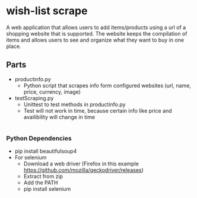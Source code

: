 # wish-list scrape
A web application that allows users to add items/products using a url of a shopping website that is supported. The website keeps the compilation of items and allows users to see and organize what they want to buy in one place.


## Parts
* productinfo.py
    * Python script that scrapes info form configured websites (url, name, price, currency, image)
* testScraping.py
    * Unittest to test methods in productinfo.py
    * Test will not work in time, because certain info like price and availibility will change in time

#

### Python Dependencies
* pip install beautifulsoup4
* For selenium
    * Download a web driver (Firefox in this example https://github.com/mozilla/geckodriver/releases)
    * Extract from zip
    * Add the PATH
    * pip install selenium

